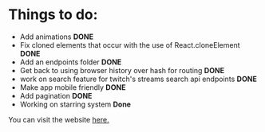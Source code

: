 <h1>Things to do:</h1>

<ul>
<li>Add animations <b>DONE</b></li>
<li>Fix cloned elements that occur with the use of React.cloneElement <b>DONE</b></li>
<li>Add an endpoints folder <b>DONE</b></li>
<li>Get back to using browser history over hash for routing <b>DONE</b></li>
<li>work on search feature for twitch's streams search api endpoints <b>DONE</b></li>
<li>Make app mobile friendly <b>DONE</b></li1>
<li>Add pagination <b>DONE</b></li>
<li>Working on starring system <b>Done</b></li>
</ul>

You can visit the website <a href="http://diversion.tech">here.</a>
